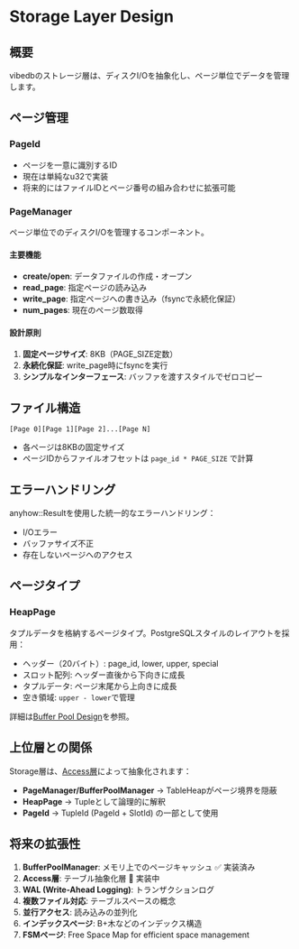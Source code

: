 # Storage Layer Design

## 概要

vibedbのストレージ層は、ディスクI/Oを抽象化し、ページ単位でデータを管理します。

## ページ管理

### PageId
- ページを一意に識別するID
- 現在は単純なu32で実装
- 将来的にはファイルIDとページ番号の組み合わせに拡張可能

### PageManager
ページ単位でのディスクI/Oを管理するコンポーネント。

#### 主要機能
- **create/open**: データファイルの作成・オープン
- **read_page**: 指定ページの読み込み
- **write_page**: 指定ページへの書き込み（fsyncで永続化保証）
- **num_pages**: 現在のページ数取得

#### 設計原則
1. **固定ページサイズ**: 8KB（PAGE_SIZE定数）
2. **永続化保証**: write_page時にfsyncを実行
3. **シンプルなインターフェース**: バッファを渡すスタイルでゼロコピー

## ファイル構造

```
[Page 0][Page 1][Page 2]...[Page N]
```

- 各ページは8KBの固定サイズ
- ページIDからファイルオフセットは `page_id * PAGE_SIZE` で計算

## エラーハンドリング

anyhow::Resultを使用した統一的なエラーハンドリング：
- I/Oエラー
- バッファサイズ不正
- 存在しないページへのアクセス

## ページタイプ

### HeapPage
タプルデータを格納するページタイプ。PostgreSQLスタイルのレイアウトを採用：
- ヘッダー（20バイト）: page_id, lower, upper, special
- スロット配列: ヘッダー直後から下向きに成長
- タプルデータ: ページ末尾から上向きに成長
- 空き領域: `upper - lower`で管理

詳細は[Buffer Pool Design](buffer_pool.md#heappage構造)を参照。

## 上位層との関係

Storage層は、[Access層](access.md)によって抽象化されます：
- **PageManager/BufferPoolManager** → TableHeapがページ境界を隠蔽
- **HeapPage** → Tupleとして論理的に解釈
- **PageId** → TupleId (PageId + SlotId) の一部として使用

## 将来の拡張性

1. **BufferPoolManager**: メモリ上でのページキャッシュ ✅ 実装済み
2. **Access層**: テーブル抽象化層 🚧 実装中
3. **WAL (Write-Ahead Logging)**: トランザクションログ
4. **複数ファイル対応**: テーブルスペースの概念
5. **並行アクセス**: 読み込みの並列化
6. **インデックスページ**: B+木などのインデックス構造
7. **FSMページ**: Free Space Map for efficient space management